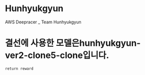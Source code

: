 # Hunhyukgyun
AWS Deepracer _ Team Hunhyukgyun

# 결선에 사용한 모델은hunhyukgyun-ver2-clone5-clone입니다.
    return reward
